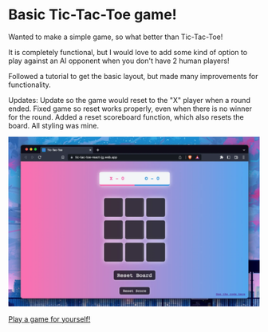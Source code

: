# Basic Tic-Tac-Toe game!

Wanted to make a simple game, so what better than Tic-Tac-Toe!

It is completely functional, but I would love to add some kind of option to play against an AI opponent when you don't have 2 human players!

Followed a tutorial to get the basic layout, but made many improvements for functionality.

Updates: Update so the game would reset to the "X" player when a round ended. Fixed game so reset works properly, even when there is no winner for the round. Added a reset scoreboard function, which also resets the board. All styling was mine.

![image](./public/screenshot.webp)

[Play a game for yourself!](https://tic-tac-toe-react-jg.web.app/)
